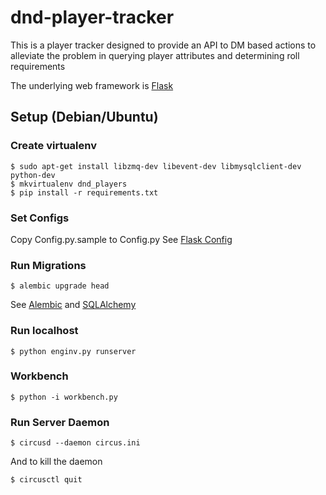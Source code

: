 dnd-player-tracker
===================

This is a player tracker designed to provide an API
to DM based actions to alleviate the problem in querying
player attributes and determining roll requirements

The underlying web framework is [Flask](http://flask.pocoo.org/)

## Setup (Debian/Ubuntu)

### Create virtualenv
```
$ sudo apt-get install libzmq-dev libevent-dev libmysqlclient-dev python-dev
$ mkvirtualenv dnd_players
$ pip install -r requirements.txt
```

### Set Configs
Copy Config.py.sample to Config.py
See [Flask Config](http://flask.pocoo.org/docs/0.10/config/)

### Run Migrations
```
$ alembic upgrade head
```
See [Alembic](http://alembic.readthedocs.org/en/latest/)
and [SQLAlchemy](http://www.sqlalchemy.org/)

### Run localhost

```
$ python enginv.py runserver
```

### Workbench

```
$ python -i workbench.py
```

### Run Server Daemon

```
$ circusd --daemon circus.ini
```

And to kill the daemon
```
$ circusctl quit
```